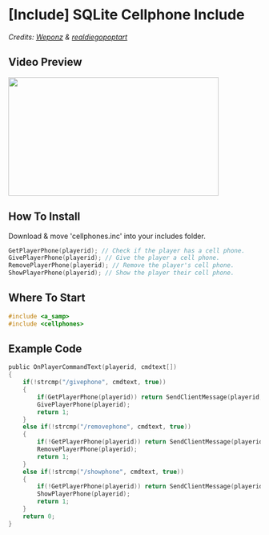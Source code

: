 # [Include] SQLite Cellphone Include

<p><em>Credits: <a href="https://github.com/WeponzTV" target="_blank">Weponz</a> & <a href="https://github.com/realdiegopoptart" target="_blank">realdiegopoptart</a></em></p>

## Video Preview

<p><a href="https://youtu.be/VlGSOE9n5To" target="_blank"><img src="https://i.imgur.com/lzpZMZk.jpg" width="420px" height="236px" /></a></p>

## How To Install

Download & move 'cellphones.inc' into your includes folder.

```c
GetPlayerPhone(playerid); // Check if the player has a cell phone.
GivePlayerPhone(playerid); // Give the player a cell phone.
RemovePlayerPhone(playerid); // Remove the player's cell phone.
ShowPlayerPhone(playerid); // Show the player their cell phone.
```

## Where To Start
```c
#include <a_samp>
#include <cellphones>
```

## Example Code
```c
public OnPlayerCommandText(playerid, cmdtext[])
{
	if(!strcmp("/givephone", cmdtext, true))
	{
		if(GetPlayerPhone(playerid)) return SendClientMessage(playerid, -1, "SERVER: You already have a phone.");
		GivePlayerPhone(playerid);
		return 1;
	}
	else if(!strcmp("/removephone", cmdtext, true))
	{
		if(!GetPlayerPhone(playerid)) return SendClientMessage(playerid, -1, "SERVER: You don't have a phone.");
		RemovePlayerPhone(playerid);
		return 1;
	}
	else if(!strcmp("/showphone", cmdtext, true))
	{
		if(!GetPlayerPhone(playerid)) return SendClientMessage(playerid, -1, "SERVER: You don't have a phone.");
		ShowPlayerPhone(playerid);
		return 1;
	}
	return 0;
}
``` 
